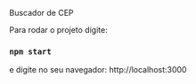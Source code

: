 
Buscador de CEP

Para rodar o projeto digite:
### `npm start`

e digite no seu navegador:
http://localhost:3000


